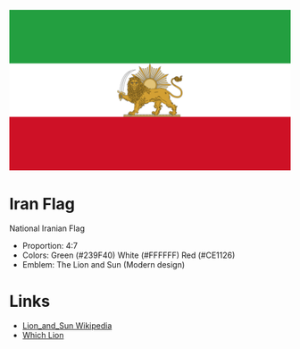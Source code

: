 ![Iran-flag](./Iran-flag.svg)

# Iran Flag
National Iranian Flag

- Proportion: 4:7
- Colors: Green (#239F40)	White (#FFFFFF)	Red (#CE1126)
- Emblem: The Lion and Sun (Modern design)

# Links

- [Lion_and_Sun Wikipedia](https://en.wikipedia.org/wiki/Lion_and_Sun)
- [Which Lion](https://acmiran.net/which-lion)
